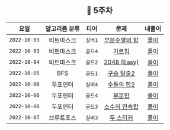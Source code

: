 <div align="center">

## 📅 5주차

|      요일      | 알고리즘 분류 |  티어   |                        문제                        | 내풀이 |
|:------------:|:-------:|:-----:|:------------------------------------------------:| :---:|
| `2022-10-03` |  비트마스크  | `실버1` | [부분수열의 합](https://www.acmicpc.net/problem/14225) | [풀이](https://github.com/jangwon3828/Algorithm_Competition-Study/blob/woojin/5%EC%A3%BC%EC%B0%A8/5%EC%A3%BC%EC%B0%A8_%EC%9A%B0%EC%A7%84/%EB%B6%80%EB%B6%84%EC%88%98%EC%97%B4%EC%9D%98%20%ED%95%A9.java) |
| `2022-10-03` |  비트마스크  | `골드4` |   [가르침](https://www.acmicpc.net/problem/1062)    | [풀이](https://github.com/jangwon3828/Algorithm_Competition-Study/blob/woojin/5%EC%A3%BC%EC%B0%A8/5%EC%A3%BC%EC%B0%A8_%EC%9A%B0%EC%A7%84/%EA%B0%80%EB%A5%B4%EC%B9%A8.java) |
| `2022-10-04` |  비트마스크  | `골드2` |   [2048 (Easy)](https://www.acmicpc.net/problem/12100)    | [풀이](https://github.com/jangwon3828/Algorithm_Competition-Study/blob/woojin/5%EC%A3%BC%EC%B0%A8/5%EC%A3%BC%EC%B0%A8_%EC%9A%B0%EC%A7%84/2048(Eazy).java) |
| `2022-10-05` |  BFS  | `골드1` |   [구슬 탈출2](https://www.acmicpc.net/problem/13460)    | [풀이](https://github.com/jangwon3828/Algorithm_Competition-Study/blob/woojin/5%EC%A3%BC%EC%B0%A8/5%EC%A3%BC%EC%B0%A8_%EC%9A%B0%EC%A7%84/%EA%B5%AC%EC%8A%AC%20%ED%83%88%EC%B6%9C2.java) |
| `2022-10-06` |  두포인터  | `실버4` |   [수들의 합2](https://www.acmicpc.net/problem/2003)    | [풀이](https://github.com/jangwon3828/Algorithm_Competition-Study/blob/woojin/5%EC%A3%BC%EC%B0%A8/5%EC%A3%BC%EC%B0%A8_%EC%9A%B0%EC%A7%84/%EC%88%98%EB%93%A4%EC%9D%98%20%ED%95%A92.java) |
| `2022-10-06` |  두포인터  | `골드4` |   [부분합](https://www.acmicpc.net/problem/1804)    | [풀이](https://github.com/jangwon3828/Algorithm_Competition-Study/blob/woojin/5%EC%A3%BC%EC%B0%A8/5%EC%A3%BC%EC%B0%A8_%EC%9A%B0%EC%A7%84/%EB%B6%80%EB%B6%84%ED%95%A9.java) |
| `2022-10-06` |  두포인터  | `골드3` |   [소수의 연속합](https://www.acmicpc.net/problem/1644)    | [풀이](https://github.com/jangwon3828/Algorithm_Competition-Study/blob/woojin/5%EC%A3%BC%EC%B0%A8/5%EC%A3%BC%EC%B0%A8_%EC%9A%B0%EC%A7%84/%EC%86%8C%EC%88%98%EC%9D%98%20%EC%97%B0%EC%86%8D%ED%95%A9.java) |
| `2022-10-07` |  브루트포스  | `실버3` |   [두 스티커](https://www.acmicpc.net/problem/16937)    | [풀이](https://github.com/jangwon3828/Algorithm_Competition-Study/blob/woojin/5%EC%A3%BC%EC%B0%A8/5%EC%A3%BC%EC%B0%A8_%EC%9A%B0%EC%A7%84/%EB%91%90%20%EC%8A%A4%ED%8B%B0%EC%BB%A4.java) |

</div>
